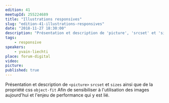 ```yaml
---
edition: 41
meetupId: 255224689
title: "Illustrations responsives"
slug: "edition-41-illustrations-responsives"
date: "2018-11-27 18:30:00"
description: "Présentation et description de 'picture', 'srcset' et 'sizes' ainsi que de la propriété css 'object-fit', afin de sensibiliser à l'utilisation des images aujourd'hui et l'enjeu de performance qui y est lié."
tags:
    - responsive
speakers:
    - yvain-liechti
place: forum-digital
video:
picture: 
published: true
---
```


Présentation et description de `<picture>` `srcset` et `sizes` ainsi que de la propriété css `object-fit`
Afin de sensibiliser à l'utilisation des images aujourd'hui et l'enjeu de performance qui y est lié.
